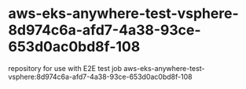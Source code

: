# aws-eks-anywhere-test-vsphere-8d974c6a-afd7-4a38-93ce-653d0ac0bd8f-108
repository for use with E2E test job aws-eks-anywhere-test-vsphere:8d974c6a-afd7-4a38-93ce-653d0ac0bd8f-108
